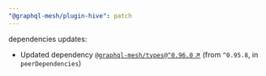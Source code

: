 ```yaml
---
"@graphql-mesh/plugin-hive": patch
---
```

dependencies updates:
  - Updated dependency [`@graphql-mesh/types@^0.96.0` ↗︎](https://www.npmjs.com/package/@graphql-mesh/types/v/0.96.0) (from `^0.95.8`, in `peerDependencies`)
